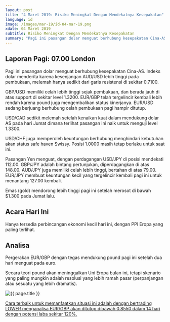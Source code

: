 ```yaml
---
layout: post
title: "4 Maret 2019: Risiko Meningkat Dengan Mendekatnya Kesepakatan"
language: id
image: /images/mar-19/id-04-mar-19.png
xdate: 04 Maret 2019
subtitle: Risiko Meningkat Dengan Mendekatnya Kesepakatan
summary: "Pagi ini pasangan dolar menguat berhubung kesepakatan Cina-AS. Indeks dolar menderita karena kesenjangan AUD/USD lebih tinggi pada pembukaan, melemah hanya sedikit dari garis resistensi di sekitar 0.7100. GBP/USD memiliki celah lebih tinggi sejak pembukaan, dan berada jauh di atas support di sekitar level 1.3200"
---
```

## Laporan Pagi: 07.00 London

Pagi ini pasangan dolar menguat berhubung kesepakatan Cina-AS. Indeks dolar menderita karena kesenjangan AUD/USD lebih tinggi pada pembukaan, melemah hanya sedikit dari garis resistensi di sekitar 0.7100.

GBP/USD memiliki celah lebih tinggi sejak pembukaan, dan berada jauh di atas support di sekitar level 1.3200. EUR/GBP telah tergelincir kembali lebih rendah karena pound juga mengembalikan status kinerjanya. EUR/USD sedang berjuang berhubung celah pembukaan pagi hampir ditutup.

USD/CAD sedikit melemah setelah kenaikan kuat dalam mendukung dolar AS pada hari Jumat dimana terlihat pasangan ini naik untuk menguji level 1.3300.

USD/CHF juga memperoleh keuntungan berhubung menghindari kebutuhan akan status safe haven Swissy. Posisi 1.0000 masih tetap berlaku untuk saat ini.

Pasangan Yen menguat, dengan perdagangan USD/JPY di posisi mendekati 112.00. GBP/JPY adalah bintang pertunjukan, diperdagangkan di atas 148.00. AUD/JPY juga memiliki celah lebih tinggi, bertahan di atas 79.00. EUR/JPY membuat keuntungan kecil yang tergelincir kembali pagi ini untuk menantang 127.00 kembali.

Emas (gold) mendorong lebih tinggi pagi ini setelah merosot di bawah $1.300 pada Jumat lalu.

## Acara Hari Ini

Hanya tersedia perbincangan ekonomi kecil hari ini, dengan PPI Eropa yang paling terlihat.

## Analisa

Pergerakan EUR/GBP dengan tegas mendukung pound pagi ini setelah dua hari menguat pada euro.

Secara teori pound akan meninggalkan Uni Eropa bulan ini, tetapi skenario yang paling mungkin adalah resolusi yang lebih ramah pasar (perpanjangan atau sesuatu yang lebih dramatis).

<img src="{{ site.url }}/images/mar-19/id-04-mar-19.png" alt="{{ page.title }}" title="{{ page.title }}">

<a href="%LINK%%?currency=USD&market=forex&underlying=frxEURGBP&formname=higherlower&duration_amount=14&duration_units=d&amount=10&amount_type=stake&expiry_type=duration&barrier=0.8550" target="_blank" rel="noopener noreferrer nofollow">Cara terbaik untuk memanfaatkan situasi ini adalah dengan bertrading LOWER menganalisa EUR/GBP akan ditutup dibawah 0.8550 dalam 14 hari dengan potensi laba sekitar 120%.</a>
